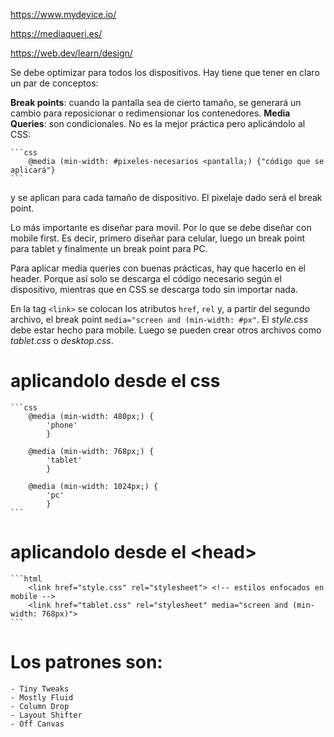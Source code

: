 https://www.mydevice.io/

https://mediaqueri.es/

https://web.dev/learn/design/


Se debe optimizar para todos los dispositivos. Hay tiene que tener en claro un par de conceptos:

__Break points__: cuando la pantalla sea de cierto tamaño, se generará un cambio para reposicionar o redimensionar los contenedores.
__Media Queries__: son condicionales. No es la mejor práctica pero aplicándolo al CSS:

    ```css
        @media (min-width: #pixeles-necesarios <pantalla;) {"código que se aplicará"}
    ```

y se aplican para cada tamaño de dispositivo. El pixelaje dado será el break point.

Lo más importante es diseñar para movil. Por lo que se debe diseñar con mobile first. Es decir, primero diseñar para celular, luego un break point para tablet y finalmente un break point para PC.

Para aplicar media queries con buenas prácticas, hay que hacerlo en el header. Porque así solo se descarga el código necesario según el dispositivo, mientras que en CSS se descarga todo sin importar nada.

En la tag ```<link>``` se colocan los atributos ```href```, ```rel``` y, a partir del segundo archivo, el break point ```media="screen and (min-width: #px"```. El _style.css_ debe estar hecho para mobile. Luego se pueden crear otros archivos como _tablet.css_ o _desktop.css_.

# aplicandolo desde el css
    ```css
        @media (min-width: 480px;) {
            'phone'
            }

        @media (min-width: 768px;) {
            'tablet'
            }

        @media (min-width: 1024px;) {
            'pc'
            }
    ```


# aplicandolo desde el __\<head\>__
    ```html
        <link href="style.css" rel="stylesheet"> <!-- estilos enfocados en mobile -->
        <link href="tablet.css" rel="stylesheet" media="screen and (min-width: 768px)">
    ```

# Los patrones son:
    - Tiny Tweaks
    - Mostly Fluid
    - Column Drop
    - Layout Shifter
    - Off Canvas
